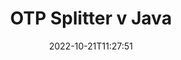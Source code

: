 ---
############################# Static ############################
layout: "auto-gen-merger"
date: 2022-10-21T11:27:51
draft: false
otherformats: pdf pps ppsx ppt pptx rtf tex vdx vsdm vsdx vssm vssx vstm vstx vsx vtx

############################# Head ############################
head_title: "Rozdělit OTP do více souborů v Java"
head_description: "Rozdělte jeden soubor OTP do několika souborů na základě čísel stránek, intervalů stránek, sudých nebo lichých stránek pomocí rozhraní API pro slučování dokumentů."

############################# Header ############################
title: "OTP Splitter v Java"
description: "Rozdělte OTP několika řádky kódu Java."
bg_image: "https://cms.admin.containerize.com/templates/aspose/App_Themes/V3/images/bg/header1.png"
bg_overlay: false
button:
    enable: true
    icon: "fas fa-arrow-down"
    label: "Stáhněte si zkušební verzi zdarma"
    link: "https://downloads.groupdocs.com/merger/java"

############################# SubMenu ############################
submenu:
    enable: true

    left:
        img_alt: "GroupDocs.Merger for Java"
        image: "https://cms.admin.containerize.com/templates/groupdocs/images/product-logos/90x90-noborder/groupdocs-merger-java.png"
        product: "GroupDocs.Merger"
        platform: "Java"

    middle:
        button:

            # button loop
            - link: "https://apireference.groupdocs.com/merger/java"
              text: "Reference API"

            # button loop
            - link: "https://github.com/groupdocs-merger"
              text: "Příklady kódu"

            # button loop
            - link: "https://products.groupdocs.app/merger/family"
              text: "Živá ukázka"

            # button loop
            - link: "https://purchase.groupdocs.com/pricing/merger/java"
              text: "Ceny"

    right:
        link_download: "https://downloads.groupdocs.com/merger"
        link_learn: "https://docs.groupdocs.com/merger/java"
        link_buy: "https://purchase.groupdocs.com"

############################# About ############################
about:
    enable: true
    title: "O GroupDocs.Merger for Java API"
    content: |
        Knihovna [GroupDocs.Merger for Java](/cs/merger/java/) nabízí jednoduché řešení pro bezpečné sloučení a rozdělení mezi širokou škálou formátů dokumentů včetně PDF, Microsoft Office (Word, Excel, PowerPoint, OneNote), OpenDocument, HTML, obrázky a mnoho dalších v aplikacích Java. Přidáním několika řádků kódu proveďte několik operací s dokumentem, jako je přesun, odstranění, otočení, výměna, extrahování nebo změna orientace stránek v dokumentech. Rozhraní API pro slučování dokumentů také podporuje náhled stránek dokumentu jako obrázku pro analýzu struktury dokumentu, formátování a obsahu na stránce.
        
        GroupDocs.Merger API je správnou volbou pro podniková řešení, která vyžadují funkce dělení souborů. Tato rozhraní API jsou dobře podporována na všech hlavních operačních systémech a platformách včetně J2SE 7.0 (1.7), J2SE 8.0 (1.8), Java 10.

############################# Steps ############################
steps:
    enable: true
    title_left: "Rozdělit OTP soubor podle stránek v Java"
    content_left: |
        [GroupDocs.Merger for Java](/cs/merger/java/) usnadňuje vývojářům Java rozdělení jednoho souboru OTP do několika výsledných souborů implementací několik snadných kroků.
        
        * Inicializujte **SplitOptions** s formátem cesty k výstupním souborům.
        * Vytvořte novou instanci **Merger** a předejte cestu ke zdrojovému dokumentu jako parametr konstruktoru.
        * Zavolejte **split** a předejte objekt **SplitOptions** pro uložení výsledných dokumentů.

    title_right: "Požadavky na systém"
    content_right: |
        Rozhraní API GroupDocs.Merger for Java jsou podporována na všech hlavních platformách a operačních systémech. Před spuštěním níže uvedeného kódu se prosím ujistěte, že máte na svém systému nainstalovány následující předpoklady.

        * Operační systémy: Microsoft Windows, Linux, MacOS
        * Vývojová prostředí: NetBeans, IntelliJ IDEA, Eclipse
        * Rámce: J2SE 7.0 (1.7), J2SE 8.0 (1.8), Java 10
        * Stáhněte si nejnovější verzi GroupDocs.Merger for Java z [Maven](https://repository.groupdocs.com/webapp/#/artifacts/browse/tree/General/repo/com/groupdocs/groupdocs-merger)
         
    code: |
     {{% merger/additional-styles %}}
     {{< merger/code-merger title="Jak rozdělit soubor OTP pomocí ukázkového kódu Java">}}

        ```java    
        // Rozdělte soubor OTP pomocí GroupDocs.Merger for Java API
        String filePath = "input.otp";
        String filePathOut = "output.otp";
        
        // Inicializujte třídu SplitOptions s formátem cesty k výstupním souborům
        SplitOptions splitOptions = new SplitOptions(filePathOut, new int[] { 3, 6, 8 });

        // Okamžité sloučení se vstupním dokumentem OTP
        Merger merger = new Merger(filePath);

        // Zavolejte metodu rozdělení a předejte objekt SplitOptions pro uložení výsledných dokumentů
        merger.split(splitOptions);
        ```
     {{< /merger/code-merger >}}

############################# Demos ############################
demos:
    enable: true
    title: "Živá ukázka – rozdělení souboru OTP online"
    content: |
       Rozdělte soubor OTP právě teď na webu [GroupDocs.Merger Live Demos](https://products.groupdocs.app/splitter/otp).
       Živé demo má následující výhody.
        
############################# About Formats ############################
about_formats:
    enable: true

############################# More Formats ############################
more_formats:
    enable: true
    title: "Rozdělit soubor jiných formátů"
    content: |
        API pro slučování a rozdělení dokumentů Java pro formáty souborů a obrázky. Rozdělte některé oblíbené formáty souborů, jak je uvedeno níže.

############################# Back to top ###############################
back_to_top:
    enable: true
---